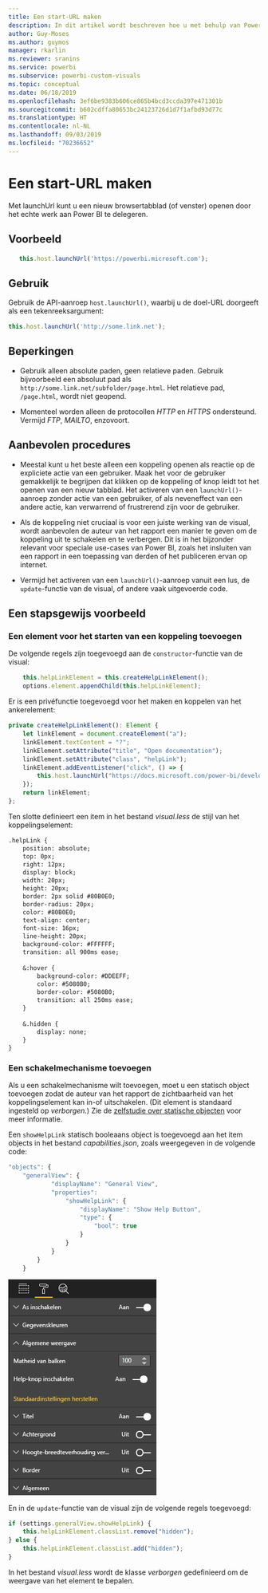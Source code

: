 ```yaml
---
title: Een start-URL maken
description: In dit artikel wordt beschreven hoe u met behulp van Power BI-visuals een URL op een nieuw tabblad kunt openen.
author: Guy-Moses
ms.author: guymos
manager: rkarlin
ms.reviewer: sranins
ms.service: powerbi
ms.subservice: powerbi-custom-visuals
ms.topic: conceptual
ms.date: 06/18/2019
ms.openlocfilehash: 3ef6be9383b606ce865b4bcd3ccda397e471301b
ms.sourcegitcommit: b602cdffa80653bc24123726d1d7f1afbd93d77c
ms.translationtype: HT
ms.contentlocale: nl-NL
ms.lasthandoff: 09/03/2019
ms.locfileid: "70236652"
---
```

# <a name="create-a-launch-url"></a>Een start-URL maken

Met launchUrl kunt u een nieuw browsertabblad (of venster) openen door het echte werk aan Power BI te delegeren.

## <a name="sample"></a>Voorbeeld

```typescript
   this.host.launchUrl('https://powerbi.microsoft.com');
```

## <a name="usage"></a>Gebruik

Gebruik de API-aanroep `host.launchUrl()`, waarbij u de doel-URL doorgeeft als een tekenreeksargument:

```typescript
this.host.launchUrl('http://some.link.net');
```

## <a name="restrictions"></a>Beperkingen

* Gebruik alleen absolute paden, geen relatieve paden. Gebruik bijvoorbeeld een absoluut pad als `http://some.link.net/subfolder/page.html`. Het relatieve pad, `/page.html`, wordt niet geopend.

* Momenteel worden alleen de protocollen *HTTP* en *HTTPS* ondersteund. Vermijd *FTP*, *MAILTO*, enzovoort.

## <a name="best-practices"></a>Aanbevolen procedures

* Meestal kunt u het beste alleen een koppeling openen als reactie op de expliciete actie van een gebruiker. Maak het voor de gebruiker gemakkelijk te begrijpen dat klikken op de koppeling of knop leidt tot het openen van een nieuw tabblad. Het activeren van een `launchUrl()`-aanroep zonder actie van een gebruiker, of als neveneffect van een andere actie, kan verwarrend of frustrerend zijn voor de gebruiker.

* Als de koppeling niet cruciaal is voor een juiste werking van de visual, wordt aanbevolen de auteur van het rapport een manier te geven om de koppeling uit te schakelen en te verbergen. Dit is in het bijzonder relevant voor speciale use-cases van Power BI, zoals het insluiten van een rapport in een toepassing van derden of het publiceren ervan op internet.

* Vermijd het activeren van een `launchUrl()`-aanroep vanuit een lus, de `update`-functie van de visual, of andere vaak uitgevoerde code.

## <a name="a-step-by-step-example"></a>Een stapsgewijs voorbeeld

### <a name="add-a-link-launching-element"></a>Een element voor het starten van een koppeling toevoegen

De volgende regels zijn toegevoegd aan de `constructor`-functie van de visual:

```typescript
    this.helpLinkElement = this.createHelpLinkElement();
    options.element.appendChild(this.helpLinkElement);
```

Er is een privéfunctie toegevoegd voor het maken en koppelen van het ankerelement:

```typescript
private createHelpLinkElement(): Element {
    let linkElement = document.createElement("a");
    linkElement.textContent = "?";
    linkElement.setAttribute("title", "Open documentation");
    linkElement.setAttribute("class", "helpLink");
    linkElement.addEventListener("click", () => {
        this.host.launchUrl("https://docs.microsoft.com/power-bi/developer/custom-visual-develop-tutorial");
    });
    return linkElement;
};
```

Ten slotte definieert een item in het bestand *visual.less* de stijl van het koppelingselement:

```less
.helpLink {
    position: absolute;
    top: 0px;
    right: 12px;
    display: block;
    width: 20px;
    height: 20px;
    border: 2px solid #80B0E0;
    border-radius: 20px;
    color: #80B0E0;
    text-align: center;
    font-size: 16px;
    line-height: 20px;
    background-color: #FFFFFF;
    transition: all 900ms ease;

    &:hover {
        background-color: #DDEEFF;
        color: #5080B0;
        border-color: #5080B0;
        transition: all 250ms ease;
    }

    &.hidden {
        display: none;
    }
}
```

### <a name="add-a-toggling-mechanism"></a>Een schakelmechanisme toevoegen

Als u een schakelmechanisme wilt toevoegen, moet u een statisch object toevoegen zodat de auteur van het rapport de zichtbaarheid van het koppelingselement kan in-of uitschakelen. (Dit element is standaard ingesteld op *verborgen*.) Zie de [zelfstudie over statische objecten](https://microsoft.github.io/PowerBI-visuals/docs/concepts/objects-and-properties) voor meer informatie.

Een `showHelpLink` statisch booleaans object is toegevoegd aan het item objects in het bestand *capabilities.json*, zoals weergegeven in de volgende code:

```typescript
"objects": {
    "generalView": {
            "displayName": "General View",
            "properties":
                "showHelpLink": {
                    "displayName": "Show Help Button",
                    "type": {
                        "bool": true
                    }
                }
            }
        }
    }
```

![Schakelaar voor het starten van een URL](./media/launchurl-toggle.png)

En in de `update`-functie van de visual zijn de volgende regels toegevoegd:

```typescript
if (settings.generalView.showHelpLink) {
    this.helpLinkElement.classList.remove("hidden");
} else {
    this.helpLinkElement.classList.add("hidden");
}
```

In het bestand *visual.less* wordt de klasse *verborgen* gedefinieerd om de weergave van het element te bepalen.
